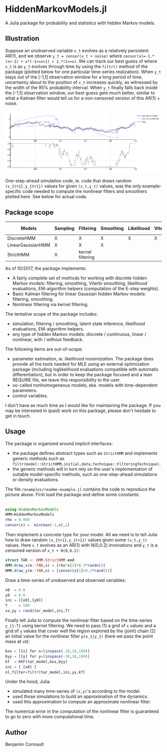 # HiddenMarkovModels.jl

A Julia package for probability and statistics with hidden Markov models.


## Illustration


Suppose an unobserved variable `x_t` evolves as a relatively persistent AR(1), and we observe `y_t = censor(x_t + noise)` where `censor(x)=-1.*(x<-1) + x*(-1<=x<1) + 1.*(1<=x)`. We can track our best guess of where `x_t` is as `y_t` evolves through time by using the `filtr()` method of the package (plotted below for one particular time-series realization). When `y_t` stays out of the [-1,1] observation window for a long period of time, uncertainty about to the position of `x_t` increases quickly, as witnessed by the width of the 95\% probability interval. When `y_t` finally falls back inside the [-1,1] observation window, our best guess gets much better, similar to what a Kalman filter would tell us for a non-censored version of this AR(1) + noise. 


![nonlinear filtering for a censored AR(1)](examples/censored-ar-filtering.png)

One-step-ahead simulation code, ie. code that draws random `(x_{t+1},y_{t+1})` values for given `(x_t,y_t)` values, was the only example-specific code needed to compute the nonlinear filters and smoothers plotted here. See below for actual code.

## Package scope


| Models              | Sampling | Filtering         | Smoothing | Likelihood     | Viterbi | E-step weights |
| ------------------- | -------- | ----------------- | --------- | -------------- | ------- | -------------- |
| DiscreteHMM         | X        | X                 | X         | X              | X       | X              |
| LinearGaussianHMM   | X        | X                 | X         |                |         |                |
| StrictHMM           | X        | kernel filtering  |           |                |         |                |


As of 10/2017, the package implements:
- A fairly complete set of methods for working with discrete hidden Markov models: filtering, smoothing, Viterbi smoothing, likelihood evaluations, EM-algorithm helpers (computation of the E-step weights).
- Basic Kalman filtering for linear Gaussian hidden Markov models: filtering, smoothing.
- Nonlinear filtering via kernel filtering.

The tentative scope of the package includes:
- simulation, filtering / smoothing, latent state inference, likelihood evaluations, EM-algorithm helpers.
- any type of hidden Markov models: discrete / continuous, linear / nonlinear, with / without feedback. 

The following items are out-of-scope:
- parameter estimation, ie. likelihood _maximization_. The package does provide all the tools needed for MLE using an external optimization package (including loglikelihood evaluations compatible with automatic differentiation), but in order to keep the package focused and a lean REQUIRE file, we leave this responsibility to the user. 
- so-called nonhomogeneous models, aka. models with time-dependent parameters.
- control variables.


I don't have as much time as I would like for maintaining the package. If you may be interested in (paid) work on this package, please don't hesitate to get in touch.

## Usage


The package is organized around implicit interfaces:
- the package defines abstract types such as `StrictHMM` and implements generic methods such as `filtr(model::StrictHMM,initial,data,technique::FilteringTechnique)`. 
- the generic methods will in turn rely on the user's implementation of suitable model-specific methods, such as one-step-ahead simulations or density evaluations.

The file `/examples/readme-example.jl` contains the code to reproduce the picture above. First load the package and define some constants:

~~~julia 

using HiddenMarkovModels
HMM=HiddenMarkovModels
rho = 0.999
censor(x) =  min(max(-1,x),1)

~~~   

Then implement a concrete type for your model. All we need is to tell Julia how to draw random `(x_{t+1},y_{t+1})` values given some `(x_t,y_t)` values. Here `x_t` evolves as an AR(1) with N(0,0.2) innovations and `y_t` is a censored version of `x_t + N(0,0.2)`:

~~~julia
struct TAR <: HMM.StrictHMM end
HMM.draw_x(m::TAR,x) = [rho*x[1]+0.2*randn()]
HMM.draw_y(m::TAR,x) = [censor(x[1]+0.2*rand())]
~~~

Draw a time-series of unobserved and observed variables:

~~~julia
x0  = 0.0
y0  = 0.0
ini = ([x0],[y0])
T     = 500
xx,yy = rand(tar_model,ini,T)
~~~


Finally tell Julia to compute the nonlinear filter based on the time-series `y_{1:T}` using kernel filtering. We need to pass (1) a grid of `x` values and a grid of `y` values that cover well the region explored by the (joint) chain (2) an initial value for the nonlinear filter ``p(x_1|y_1)`` (here we pass the point mass at `x0`):

~~~julia
bxx = [[x] for x=linspace(-10,10,100)]
byy = [[y] for y=linspace(-10,10,100)]
kf  = KKF(tar_model,bxx,byy)
ini = [ [x0] ]
nl_filter=filtr(tar_model,ini,yy,kf)
~~~

Under the hood, Julia:
- simulated many time-series of `(x,y)`'s according to the model.
- used those simulations to build an approximation of the dynamics.
- used this approximation to compute an approximate nonlinear filter.

The numerical error in the computation of the nonlinear filter is guaranteed to go to zero with more computational time.



## Author

Benjamin Connault


